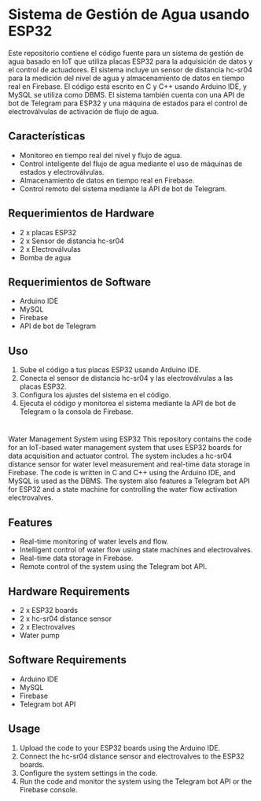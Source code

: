 # Sistema de Gestión de Agua usando ESP32

Este repositorio contiene el código fuente para un sistema de gestión de agua basado en IoT que utiliza placas ESP32 para la adquisición de datos y el control de actuadores. El sistema incluye un sensor de distancia hc-sr04 para la medición del nivel de agua y almacenamiento de datos en tiempo real en Firebase. El código está escrito en C y C++ usando Arduino IDE, y MySQL se utiliza como DBMS. El sistema también cuenta con una API de bot de Telegram para ESP32 y una máquina de estados para el control de electroválvulas de activación de flujo de agua.

## Características
- Monitoreo en tiempo real del nivel y flujo de agua.
- Control inteligente del flujo de agua mediante el uso de máquinas de estados y electroválvulas.
- Almacenamiento de datos en tiempo real en Firebase.
- Control remoto del sistema mediante la API de bot de Telegram.

## Requerimientos de Hardware
- 2 x placas ESP32
- 2 x Sensor de distancia hc-sr04
- 2 x Electroválvulas
- Bomba de agua

## Requerimientos de Software
- Arduino IDE
- MySQL
- Firebase
- API de bot de Telegram

## Uso
1. Sube el código a tus placas ESP32 usando Arduino IDE.
2. Conecta el sensor de distancia hc-sr04 y las electroválvulas a las placas ESP32.
3. Configura los ajustes del sistema en el código.
4. Ejecuta el código y monitorea el sistema mediante la API de bot de Telegram o la consola de Firebase.

#

 Water Management System using ESP32
This repository contains the code for an IoT-based water management system that uses ESP32 boards for data acquisition and actuator control. The system includes a hc-sr04 distance sensor for water level measurement and real-time data storage in Firebase. The code is written in C and C++ using the Arduino IDE, and MySQL is used as the DBMS. The system also features a Telegram bot API for ESP32 and a state machine for controlling the water flow activation electrovalves.

## Features
- Real-time monitoring of water levels and flow.
- Intelligent control of water flow using state machines and electrovalves.
- Real-time data storage in Firebase.
- Remote control of the system using the Telegram bot API.

## Hardware Requirements
- 2 x ESP32 boards
- 2 x hc-sr04 distance sensor
- 2 x Electrovalves
- Water pump

## Software Requirements
- Arduino IDE
- MySQL
- Firebase
- Telegram bot API

## Usage
1. Upload the code to your ESP32 boards using the Arduino IDE.
2. Connect the hc-sr04 distance sensor and electrovalves to the ESP32 boards.
3. Configure the system settings in the code.
4. Run the code and monitor the system using the Telegram bot API or the Firebase console.

